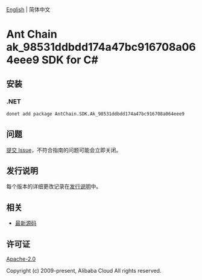 [English](README.md) | 简体中文

# Ant Chain ak_98531ddbdd174a47bc916708a064eee9 SDK for C#

## 安装

### .NET

```bash
donet add package AntChain.SDK.Ak_98531ddbdd174a47bc916708a064eee9
```

## 问题

[提交 Issue](https://github.com/alipay/antchain-openapi-prod-sdk/issues/new)，不符合指南的问题可能会立即关闭。

## 发行说明

每个版本的详细更改记录在[发行说明](./ChangeLog.txt)中。

## 相关

* [最新源码](https://github.com/antchain-openapi-prod-sdk)

## 许可证

[Apache-2.0](http://www.apache.org/licenses/LICENSE-2.0)

Copyright (c) 2009-present, Alibaba Cloud All rights reserved.
